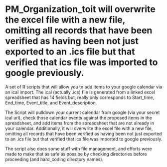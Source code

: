 # PM_Organization_toit will overwrite the excel file with a new file, omitting all records that have been verified as having been not just exported to an .ics file but that verified that ics file was imported to google previously.  

A set of R scripts that will allow you to add items to your google calendar via an ical import.  The ical (actually .ics) file is generated from a linked excel spreadsheet that has 14 fields but, really only corresponds to Start_time, End_time, Event_title, and Event_description.  

The Script will pulldown your current calendar from google (via your secret ical url), check those calendar events against the proposed items in the spreadsheet, and add items from the spreadsheet that are not already in your calendar.  Additionally, it will overwrite the excel file with a new file, omitting all records that have been verified as having been not just exported to an .ics file but that verified that ics file was imported to google previously.  

The script also does some stuff with file management, and efforts were made to make that as safe as possibe by checking directories before proceeding (and hard_coding directory names).  

